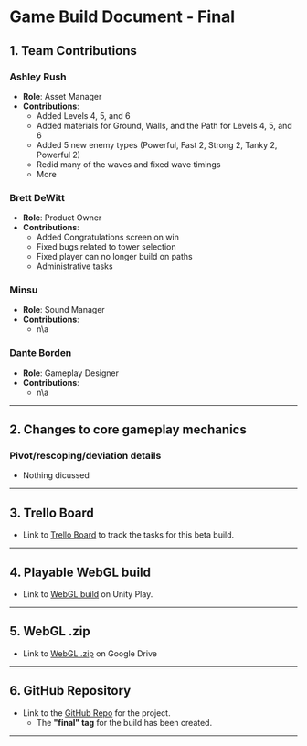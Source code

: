 # Game Build Document - Final

## 1. Team Contributions


### Ashley Rush
- **Role**: Asset Manager
- **Contributions**: 
	- Added Levels 4, 5, and 6
    - Added materials for Ground, Walls, and the Path for Levels 4, 5, and 6
    - Added 5 new enemy types (Powerful, Fast 2, Strong 2, Tanky 2, Powerful 2)
    - Redid many of the waves and fixed wave timings
    - More


### Brett DeWitt
- **Role**: Product Owner
- **Contributions**:
	- Added Congratulations screen on win
	- Fixed bugs related to tower selection
	- Fixed player can no longer build on paths
	- Administrative tasks

### Minsu
- **Role**: Sound Manager
- **Contributions**: 
	- n\a

### Dante Borden
- **Role**: Gameplay Designer
- **Contributions**: 
    - n\a

---

## 2. Changes to core gameplay mechanics

### Pivot/rescoping/deviation details
- Nothing dicussed
    
---

## 3. Trello Board

- Link to [Trello Board](<https://trello.com/b/QJD3DDlx/cs-410-spring-final>) to track the tasks for this beta build.

---

## 4. Playable WebGL build

- Link to [WebGL build](<https://play.unity.com/en/games/01cd8066-7ed4-4968-9375-40e82adaa106/untitled-tower-defense>) on Unity Play.

---

## 5. WebGL .zip

- Link to [WebGL .zip](<https://drive.google.com/file/d/12Gn4kCnqjULdpK0O8W4LBTJLVqaLPlgq/view?usp=sharing>) on Google Drive

---

## 6. GitHub Repository

- Link to the [GitHub Repo](<https://github.com/bdewitt84/unity-tower-defense>) for the project.
    - The **"final" tag** for the build has been created.

---

